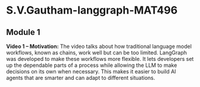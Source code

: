 # S.V.Gautham-langgraph-MAT496

## Module 1
**Video 1 – Motivation:**
The video talks about how traditional language model workflows, known as chains, work well but can be too limited. LangGraph was developed to make these workflows more flexible. It lets developers set up the dependable parts of a process while allowing the LLM to make decisions on its own when necessary. This makes it easier to build AI agents that are smarter and can adapt to different situations.
